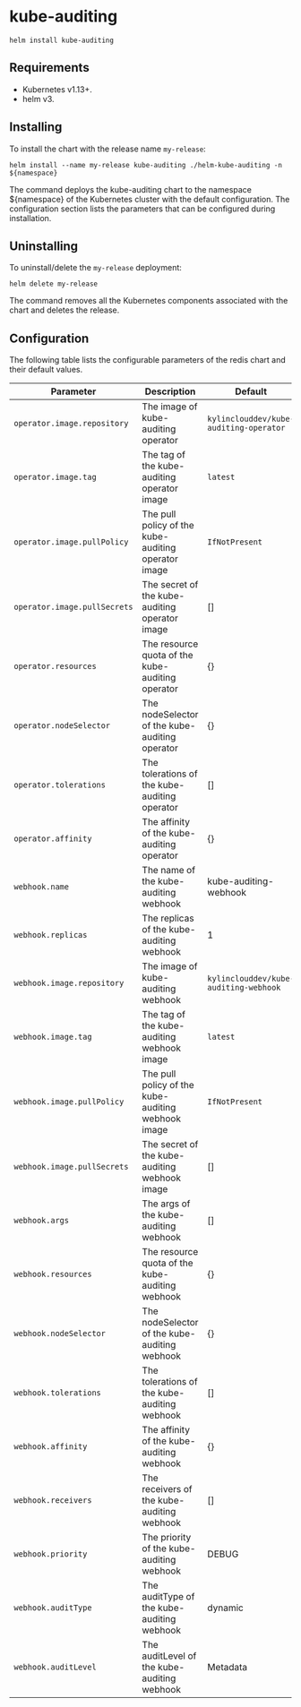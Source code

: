 # kube-auditing

```console
helm install kube-auditing
```

## Requirements

- Kubernetes v1.13+.
- helm v3.

## Installing

To install the chart with the release name `my-release`:

```console
helm install --name my-release kube-auditing ./helm-kube-auditing -n ${namespace}
```

The command deploys the kube-auditing chart to the namespace ${namespace} of the Kubernetes cluster with the default configuration. The configuration section lists the parameters that can be configured during installation.

## Uninstalling

To uninstall/delete the `my-release` deployment:

```console
helm delete my-release
```

The command removes all the Kubernetes components associated with the chart and deletes the release.

## Configuration

The following table lists the configurable parameters of the redis chart and their default values.

Parameter | Description | Default
--- | --- | ---
`operator.image.repository` | The image of kube-auditing operator | `kylinclouddev/kube-auditing-operator`
`operator.image.tag` | The tag of the kube-auditing operator image | `latest`
`operator.image.pullPolicy` | The pull policy of the kube-auditing operator image | `IfNotPresent`
`operator.image.pullSecrets` | The secret of the kube-auditing operator image | []
`operator.resources` | The resource quota of the kube-auditing operator | {}
`operator.nodeSelector` | The nodeSelector of the kube-auditing operator | {}
`operator.tolerations` | The tolerations of the kube-auditing operator | []
`operator.affinity` | The affinity of the kube-auditing operator | {}
`webhook.name` | The name of the kube-auditing webhook | kube-auditing-webhook
`webhook.replicas` | The replicas of the kube-auditing webhook | 1
`webhook.image.repository` | The image of kube-auditing webhook | `kylinclouddev/kube-auditing-webhook`
`webhook.image.tag` | The tag of the kube-auditing webhook image | `latest`
`webhook.image.pullPolicy` | The pull policy of the kube-auditing webhook image | `IfNotPresent`
`webhook.image.pullSecrets` | The secret of the kube-auditing webhook image | []
`webhook.args` | The args of the kube-auditing webhook | []
`webhook.resources` | The resource quota of the kube-auditing webhook | {}
`webhook.nodeSelector` | The nodeSelector of the kube-auditing webhook | {}
`webhook.tolerations` | The tolerations of the kube-auditing webhook | []
`webhook.affinity` | The affinity of the kube-auditing webhook | {}
`webhook.receivers` | The receivers of the kube-auditing webhook | []
`webhook.priority` | The priority of the kube-auditing webhook | DEBUG
`webhook.auditType` | The auditType of the kube-auditing webhook | dynamic
`webhook.auditLevel` | The auditLevel of the kube-auditing webhook | Metadata
